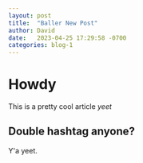 ```yaml
---
layout: post
title:  "Baller New Post"
author: David
date:   2023-04-25 17:29:58 -0700
categories: blog-1
---
```

# Howdy
This is a pretty cool article
*yeet*
## Double hashtag anyone?
Y'a yeet.
